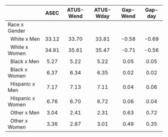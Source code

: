 
|                      |         ASEC |    ATUS-Wend |    ATUS-Wday |     Gap-Wend |      Gap-day |
| -------------------- | :----------: | :----------: | :----------: | :----------: | :----------: |
| Race x Gender        |              |              |              |              |              |
| &nbsp;&nbsp;White x Men |        33.12 |        33.70 |        33.81 |        -0.58 |        -0.69 |
| &nbsp;&nbsp;White x Women |        34.91 |        35.61 |        35.47 |        -0.71 |        -0.56 |
| &nbsp;&nbsp;Black x Men |         5.27 |         5.22 |         5.22 |         0.05 |         0.05 |
| &nbsp;&nbsp;Black x Women |         6.37 |         6.34 |         6.35 |         0.02 |         0.02 |
| &nbsp;&nbsp;Hispanic x Men |         7.17 |         7.13 |         7.11 |         0.04 |         0.06 |
| &nbsp;&nbsp;Hispanic x Women |         6.76 |         6.70 |         6.72 |         0.06 |         0.04 |
| &nbsp;&nbsp;Other x Men |         3.04 |         2.41 |         2.31 |         0.63 |         0.72 |
| &nbsp;&nbsp;Other x Women |         3.36 |         2.87 |         3.01 |         0.49 |         0.35 |

